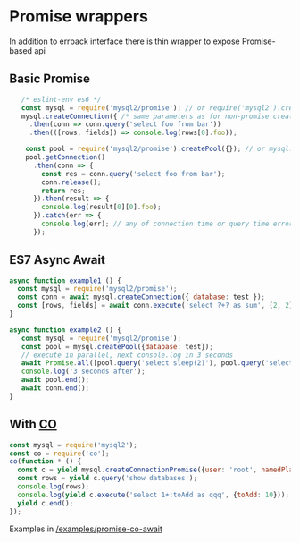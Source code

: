 # Promise wrappers

In addition to errback interface there is thin wrapper to expose Promise-based api

## Basic Promise

```js
   /* eslint-env es6 */
   const mysql = require('mysql2/promise'); // or require('mysql2').createConnectionPromise
   mysql.createConnection({ /* same parameters as for non-promise createConnection */ })
     .then(conn => conn.query('select foo from bar'))
     .then(([rows, fields]) => console.log(rows[0].foo));
```

```js
    const pool = require('mysql2/promise').createPool({}); // or mysql.createPoolPromise({})
    pool.getConnection()
      .then(conn => {
        const res = conn.query('select foo from bar');
        conn.release();
        return res;
      }).then(result => {
        console.log(result[0][0].foo);
      }).catch(err => {
        console.log(err); // any of connection time or query time errors from above
      });
```
## ES7 Async Await
```js
async function example1 () {
  const mysql = require('mysql2/promise');
  const conn = await mysql.createConnection({ database: test });
  const [rows, fields] = await conn.execute('select ?+? as sum', [2, 2]);
}

async function example2 () {
   const mysql = require('mysql2/promise');
   const pool = mysql.createPool({database: test});
   // execute in parallel, next console.log in 3 seconds
   await Promise.all([pool.query('select sleep(2)'), pool.query('select sleep(3)')]);
   console.log('3 seconds after');
   await pool.end();
   await conn.end();
}
```

## With [CO](https://github.com/tj/co)
<!--eslint-disable-next-block-->
```js
const mysql = require('mysql2');
const co = require('co');
co(function * () {
  const c = yield mysql.createConnectionPromise({user: 'root', namedPlaceholders: true });
  const rows = yield c.query('show databases');
  console.log(rows);
  console.log(yield c.execute('select 1+:toAdd as qqq', {toAdd: 10}));
  yield c.end();
});
```
Examples in [/examples/promise-co-await](https://github.com/sidorares/node-mysql2/tree/master/examples/promise-co-await)
